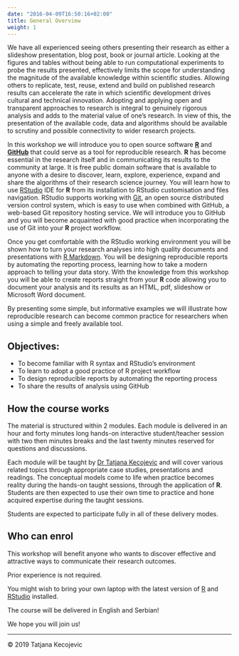 ```yaml
---
date: "2016-04-09T16:50:16+02:00"
title: General Overview
weight: 1
---
```


We have all experienced seeing others presenting their research as either a slideshow presentation, blog post, book or journal article. Looking at the figures and tables without being able to run computational experiments to probe the results presented, effectively limits the scope for understanding the magnitude of the available knowledge within scientific studies. Allowing others to replicate, test, reuse, extend and build on published research results can accelerate the rate in which scientific development drives cultural and technical innovation.  Adopting and applying open and transparent approaches to research is integral to genuinely rigorous analysis and adds to the material value of one’s research. In view of this, the presentation of the available code, data and algorithms should be available to scrutiny and possible connectivity to wider research projects.

In this workshop we will introduce you to open source software  [**R**](https://www.r-project.org) and [**GitHub**](https://github.com) that could serve as a tool for reproducible research. **R** has become essential in the research itself and in communicating its results to the community at large. It is free public domain software that is available to anyone with a desire to discover, learn, explore, experience, expand and share the algorithms of their research science journey. You will learn how to use [RStudio](https://rstudio.com) IDE for **R** from its installation to RStudio customisation and files navigation. RStudio supports working with [Git](https://git-scm.com), an open source distributed version control system, which is easy to use when combined with GitHub, a web-based Git repository hosting service. We will introduce you to GitHub and you will become acquainted with good practice when incorporating the use of Git into your **R** project workflow. 

Once you get comfortable with the RStudio working environment you will be shown how to turn your research analyses into high quality documents and presentations with [R Markdown](https://rmarkdown.rstudio.com). You will be designing reproducible reports by automating the reporting process, learning how to take a modern approach to telling your data story. With the knowledge from this workshop you will be able to create reports straight from your **R** code allowing you to document your analysis and its results as an HTML, pdf, slideshow or Microsoft Word document.

By presenting some simple, but informative examples we will illustrate how reproducible research can become common practice for researchers when using a simple and freely available tool.

## Objectives:

-	To become familiar with R syntax and RStudio’s environment
- To learn to adopt a good practice of R project workflow
- To design reproducible reports by automating the reporting process
- To share the results of analysis using GitHub

## How the course works

The material is structured within 2 modules. Each module is delivered in an hour and forty minutes long hands-on interactive student/teacher session with two then minutes breaks and the last twenty minutes reserved for questions and discussions.

Each module will be taught by [Dr Tatjana Kecojevic](tanjakec.github.io) and will cover various related topics through appropriate case studies, presentations and readings. The conceptual models come to life when practice becomes reality during the hands-on taught sessions, through the application of **R**. Students are then expected to use their own time to practice and hone acquired expertise during the taught sessions.

Students are expected to participate fully in all of these delivery modes.

## Who can enrol

This workshop will benefit anyone who wants to discover effective and attractive ways to communicate their research outcomes.

Prior experience is not required.

You might wish to bring your own laptop with the latest version of [R](https://cran.r-project.org) and [RStudio](https://rstudio.com/products/rstudio/download/) installed.
 
The course will be delivered in English and Serbian!

We hope you will join us!


-----------------------------
© 2019 Tatjana Kecojevic
